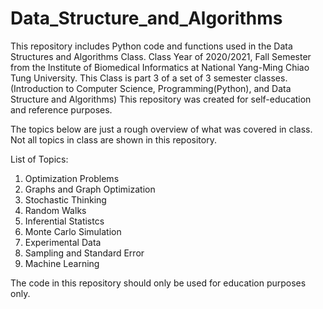 # Data_Structure_and_Algorithms
This repository includes Python code and functions used in the Data Structures and Algorithms Class.
Class Year of 2020/2021, Fall Semester
from the Institute of Biomedical Informatics at National Yang-Ming Chiao Tung University.
This Class is part 3 of a set of 3 semester classes. (Introduction to Computer Science, Programming(Python), and Data Structure and Algorithms)
This repository was created for self-education and reference purposes.

The topics below are just a rough overview of what was covered in class. Not all topics in class are shown in this repository.

List of Topics:
1. Optimization Problems
2. Graphs and Graph Optimization
3. Stochastic Thinking
4. Random Walks
5. Inferential Statistcs
6. Monte Carlo Simulation
7. Experimental Data
8. Sampling and Standard Error
9. Machine Learning

The code in this repository should only be used for education purposes only. 
